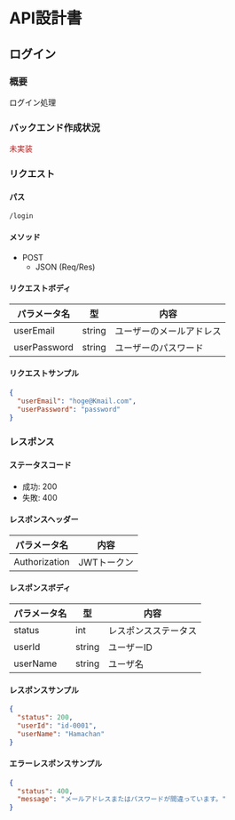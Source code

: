 # API設計書


<!----
未実装：#b22222
実装中：#87cefa
実装：#00fa9a
--->


## ログイン


### 概要

ログイン処理

### バックエンド作成状況
<font color="#b22222">未実装</font>

### リクエスト

#### パス

`/login`

#### メソッド
- POST
  - JSON (Req/Res)

#### リクエストボディ

| パラメータ名       | 型      | 内容           |
|--------------|--------|--------------|
| userEmail       | string | ユーザーのメールアドレス |
| userPassword | string | ユーザーのパスワード   |



#### リクエストサンプル

```JSON
{
  "userEmail": "hoge@Kmail.com",
  "userPassword": "password"
}
```

### レスポンス

#### ステータスコード

- 成功: 200
- 失敗: 400


#### レスポンスヘッダー

| パラメータ名       | 内容      |
|--------------|---------|
| Authorization       | JWTトークン |


#### レスポンスボディ

| パラメータ名       | 型      | 内容         |
|--------------|--------|------------|
| status       | int    | レスポンスステータス |
| userId | string | ユーザーID     |
| userName     | string | ユーザ名       |

#### レスポンスサンプル

```JSON
{
  "status": 200,
  "userId": "id-0001",
  "userName": "Hamachan"
}
```

#### エラーレスポンスサンプル
```JSON
{
  "status": 400, 
  "message": "メールアドレスまたはパスワードが間違っています。"
}
```





